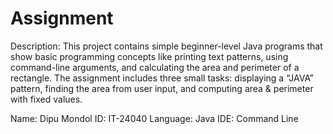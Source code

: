 # Assignment

Description:
This project contains simple beginner-level Java programs that show basic programming concepts like printing text patterns, using command-line arguments, and calculating the area and perimeter of a rectangle.
The assignment includes three small tasks: displaying a “JAVA” pattern, finding the area from user input, and computing area & perimeter with fixed values.

Name: Dipu Mondol
ID: IT-24040
Language: Java
IDE: Command Line
